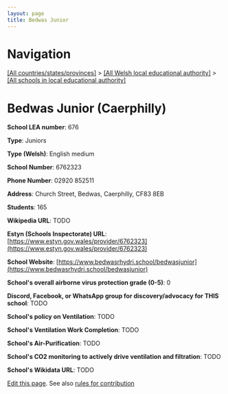 ```yaml
---
layout: page
title: Bedwas Junior
---
```

# Navigation

[[All countries/states/provinces]](../../..) > [[All Welsh local educational authority]](../..) > [[All schools in local educational authority]](..)

# Bedwas Junior (Caerphilly)

**School LEA number**: 676

**Type**: Juniors

**Type (Welsh)**: English medium

**School Number**: 6762323

**Phone Number**: 02920 852511

**Address**: Church Street, Bedwas, Caerphilly, CF83 8EB

**Students**: 165

**Wikipedia URL**: TODO

**Estyn (Schools Inspectorate) URL**: [https://www.estyn.gov.wales/provider/6762323](https://www.estyn.gov.wales/provider/6762323)

**School Website**: [https://www.bedwasrhydri.school/bedwasjunior](https://www.bedwasrhydri.school/bedwasjunior)

**School's overall airborne virus protection grade (0-5)**: 0

**Discord, Facebook, or WhatsApp group for discovery/advocacy for THIS school**: TODO

**School's policy on Ventilation**: TODO

**School's Ventilation Work Completion**: TODO

**School's Air-Purification**: TODO

**School's CO2 monitoring to actively drive ventilation and filtration**: TODO

**School's Wikidata URL**: TODO




[Edit this page](https://github.com/VentilationProject/Wales/edit/prif/./Caerphilly/Bedwas_Junior.md). See also [rules for contribution](../../../contribution-rules/)